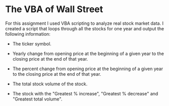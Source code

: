 # The VBA of Wall Street

For this assignment I used VBA scripting to analyze real stock market data. I created a script that loops through all the stocks for one year and output the following information:

- The ticker symbol.

- Yearly change from opening price at the beginning of a given year to the closing price at the end of that year.

- The percent change from opening price at the beginning of a given year to the closing price at the end of that year.

- The total stock volume of the stock.

- The stock with the "Greatest % increase", "Greatest % decrease" and "Greatest total volume".
